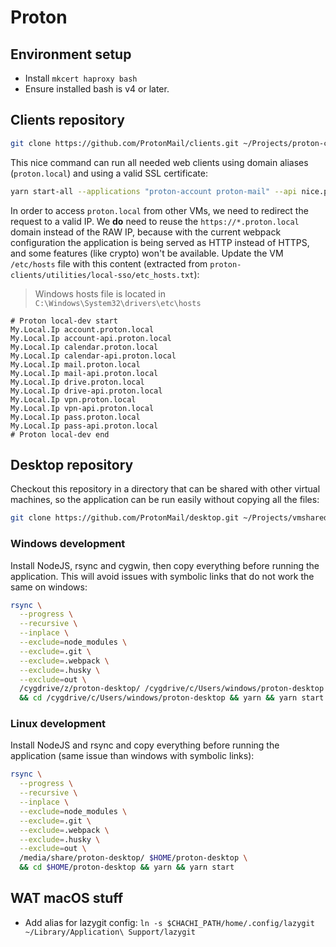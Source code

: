 # Proton

## Environment setup

- Install `mkcert haproxy bash`
- Ensure installed bash is v4 or later.

## Clients repository

```bash
git clone https://github.com/ProtonMail/clients.git ~/Projects/proton-clients
```

This nice command can run all needed web clients using domain aliases
(`proton.local`) and using a valid SSL certificate:

```bash
yarn start-all --applications "proton-account proton-mail" --api nice.proton.me
```

In order to access `proton.local` from other VMs, we need to redirect the
request to a valid IP. We **do** need to reuse the `https://*.proton.local`
domain instead of the RAW IP, because with the current webpack configuration the
application is being served as HTTP instead of HTTPS, and some features (like
crypto) won't be available. Update the VM `/etc/hosts` file with this content
(extracted from `proton-clients/utilities/local-sso/etc_hosts.txt`):

> Windows hosts file is located in `C:\Windows\System32\drivers\etc\hosts`

```plain
# Proton local-dev start
My.Local.Ip account.proton.local
My.Local.Ip account-api.proton.local
My.Local.Ip calendar.proton.local
My.Local.Ip calendar-api.proton.local
My.Local.Ip mail.proton.local
My.Local.Ip mail-api.proton.local
My.Local.Ip drive.proton.local
My.Local.Ip drive-api.proton.local
My.Local.Ip vpn.proton.local
My.Local.Ip vpn-api.proton.local
My.Local.Ip pass.proton.local
My.Local.Ip pass-api.proton.local
# Proton local-dev end
```

## Desktop repository

Checkout this repository in a directory that can be shared with other virtual
machines, so the application can be run easily without copying all the files:

```bash
git clone https://github.com/ProtonMail/desktop.git ~/Projects/vmshared/proton-desktop
```

### Windows development

Install NodeJS, rsync and cygwin, then copy everything before running the
application. This will avoid issues with symbolic links that do not work the
same on windows:

```bash
rsync \
  --progress \
  --recursive \
  --inplace \
  --exclude=node_modules \
  --exclude=.git \
  --exclude=.webpack \
  --exclude=.husky \
  --exclude=out \
  /cygdrive/z/proton-desktop/ /cygdrive/c/Users/windows/proton-desktop \
  && cd /cygdrive/c/Users/windows/proton-desktop && yarn && yarn start
```

### Linux development

Install NodeJS and rsync and copy everything before running the application
(same issue than windows with symbolic links):

```bash
rsync \
  --progress \
  --recursive \
  --inplace \
  --exclude=node_modules \
  --exclude=.git \
  --exclude=.webpack \
  --exclude=.husky \
  --exclude=out \
  /media/share/proton-desktop/ $HOME/proton-desktop \
  && cd $HOME/proton-desktop && yarn && yarn start
```

## WAT macOS stuff

- Add alias for lazygit config:
  `ln -s $CHACHI_PATH/home/.config/lazygit ~/Library/Application\ Support/lazygit`
